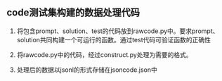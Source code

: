 ## code测试集构建的数据处理代码

1. 将包含prompt、solution、test的代码放到rawcode.py中。要求prompt、solution共同构建一个可运行的函数。通过test代码可验证函数的正确性

2. 将rawcode.py中的代码，经过construct.py处理为需要的格式。

3. 处理后的数据以jsonl的形式存储在jsoncode.json中